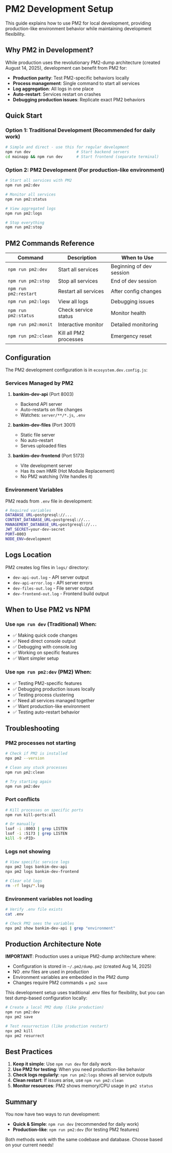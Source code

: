 # PM2 Development Setup

This guide explains how to use PM2 for local development, providing production-like environment behavior while maintaining development flexibility.

## Why PM2 in Development?

While production uses the revolutionary PM2-dump architecture (created August 14, 2025), development can benefit from PM2 for:
- **Production parity**: Test PM2-specific behaviors locally
- **Process management**: Single command to start all services
- **Log aggregation**: All logs in one place
- **Auto-restart**: Services restart on crashes
- **Debugging production issues**: Replicate exact PM2 behaviors

## Quick Start

### Option 1: Traditional Development (Recommended for daily work)
```bash
# Simple and direct - use this for regular development
npm run dev                    # Start backend servers
cd mainapp && npm run dev      # Start frontend (separate terminal)
```

### Option 2: PM2 Development (For production-like environment)
```bash
# Start all services with PM2
npm run pm2:dev

# Monitor all services
npm run pm2:status

# View aggregated logs
npm run pm2:logs

# Stop everything
npm run pm2:stop
```

## PM2 Commands Reference

| Command | Description | When to Use |
|---------|-------------|-------------|
| `npm run pm2:dev` | Start all services | Beginning of dev session |
| `npm run pm2:stop` | Stop all services | End of dev session |
| `npm run pm2:restart` | Restart all services | After config changes |
| `npm run pm2:logs` | View all logs | Debugging issues |
| `npm run pm2:status` | Check service status | Monitor health |
| `npm run pm2:monit` | Interactive monitor | Detailed monitoring |
| `npm run pm2:clean` | Kill all PM2 processes | Emergency reset |

## Configuration

The PM2 development configuration is in `ecosystem.dev.config.js`:

### Services Managed by PM2

1. **bankim-dev-api** (Port 8003)
   - Backend API server
   - Auto-restarts on file changes
   - Watches: `server/**/*.js`, `.env`

2. **bankim-dev-files** (Port 3001)
   - Static file server
   - No auto-restart
   - Serves uploaded files

3. **bankim-dev-frontend** (Port 5173)
   - Vite development server
   - Has its own HMR (Hot Module Replacement)
   - No PM2 watching (Vite handles it)

### Environment Variables

PM2 reads from `.env` file in development:
```bash
# Required variables
DATABASE_URL=postgresql://...
CONTENT_DATABASE_URL=postgresql://...
MANAGEMENT_DATABASE_URL=postgresql://...
JWT_SECRET=your-dev-secret
PORT=8003
NODE_ENV=development
```

## Logs Location

PM2 creates log files in `logs/` directory:
- `dev-api-out.log` - API server output
- `dev-api-error.log` - API server errors
- `dev-files-out.log` - File server output
- `dev-frontend-out.log` - Frontend build output

## When to Use PM2 vs NPM

### Use `npm run dev` (Traditional) When:
- ✅ Making quick code changes
- ✅ Need direct console output
- ✅ Debugging with console.log
- ✅ Working on specific features
- ✅ Want simpler setup

### Use `npm run pm2:dev` (PM2) When:
- ✅ Testing PM2-specific features
- ✅ Debugging production issues locally
- ✅ Testing process clustering
- ✅ Need all services managed together
- ✅ Want production-like environment
- ✅ Testing auto-restart behavior

## Troubleshooting

### PM2 processes not starting
```bash
# Check if PM2 is installed
npx pm2 --version

# Clean any stuck processes
npm run pm2:clean

# Try starting again
npm run pm2:dev
```

### Port conflicts
```bash
# Kill processes on specific ports
npm run kill-ports:all

# Or manually
lsof -i :8003 | grep LISTEN
lsof -i :5173 | grep LISTEN
kill -9 <PID>
```

### Logs not showing
```bash
# View specific service logs
npx pm2 logs bankim-dev-api
npx pm2 logs bankim-dev-frontend

# Clear old logs
rm -rf logs/*.log
```

### Environment variables not loading
```bash
# Verify .env file exists
cat .env

# Check PM2 sees the variables
npx pm2 show bankim-dev-api | grep "environment"
```

## Production Architecture Note

**IMPORTANT**: Production uses a unique PM2-dump architecture where:
- Configuration is stored in `~/.pm2/dump.pm2` (created Aug 14, 2025)
- NO .env files are used in production
- Environment variables are embedded in the PM2 dump
- Changes require PM2 commands + `pm2 save`

This development setup uses traditional .env files for flexibility, but you can test dump-based configuration locally:

```bash
# Create a local PM2 dump (like production)
npm run pm2:dev
npx pm2 save

# Test resurrection (like production restart)
npx pm2 kill
npx pm2 resurrect
```

## Best Practices

1. **Keep it simple**: Use `npm run dev` for daily work
2. **Use PM2 for testing**: When you need production-like behavior
3. **Check logs regularly**: `npm run pm2:logs` shows all service outputs
4. **Clean restart**: If issues arise, use `npm run pm2:clean`
5. **Monitor resources**: PM2 shows memory/CPU usage in `pm2 status`

## Summary

You now have two ways to run development:
- **Quick & Simple**: `npm run dev` (recommended for daily work)
- **Production-like**: `npm run pm2:dev` (for testing PM2 features)

Both methods work with the same codebase and database. Choose based on your current needs!